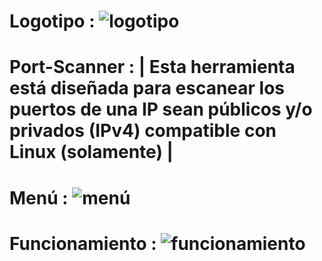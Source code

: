 # Logotipo : ![logotipo](https://github.com/user-attachments/assets/aca16879-859c-41b6-8e8a-a1e35afd9ee9)



# Port-Scanner : | Esta herramienta está diseñada para escanear los puertos de una IP sean públicos y/o privados (IPv4) compatible con Linux (solamente) |


# Menú : ![menú](https://github.com/user-attachments/assets/b9630487-ca44-4322-bdce-ec2751e6449f)


# Funcionamiento : ![funcionamiento](https://github.com/user-attachments/assets/ec57d02e-4662-42e5-badc-ec34c8fa5238)
